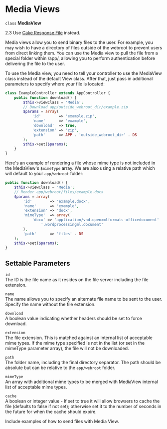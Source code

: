# Media Views

`class` **MediaView**

<div class="deprecated">

2.3
Use [Cake Response File](#cake-response-file) instead.

</div>

Media views allow you to send binary files to the user. For example, you may
wish to have a directory of files outside of the webroot to prevent users from
direct linking them. You can use the Media view to pull the file from a special
folder within /app/, allowing you to perform authentication before delivering
the file to the user.

To use the Media view, you need to tell your controller to use the MediaView
class instead of the default View class. After that, just pass in additional
parameters to specify where your file is located:

``` php
class ExampleController extends AppController {
    public function download() {
        $this->viewClass = 'Media';
        // Download app/outside_webroot_dir/example.zip
        $params = array(
            'id'        => 'example.zip',
            'name'      => 'example',
            'download'  => true,
            'extension' => 'zip',
            'path'      => APP . 'outside_webroot_dir' . DS
        );
        $this->set($params);
    }
}
```

Here's an example of rendering a file whose mime type is not included in the
MediaView's `$mimeType` array. We are also using a relative path which will
default to your `app/webroot` folder:

``` php
public function download() {
    $this->viewClass = 'Media';
    // Render app/webroot/files/example.docx
    $params = array(
        'id'        => 'example.docx',
        'name'      => 'example',
        'extension' => 'docx',
        'mimeType'  => array(
            'docx' => 'application/vnd.openxmlformats-officedocument' .
                '.wordprocessingml.document'
        ),
        'path'      => 'files' . DS
    );
    $this->set($params);
}
```

## Settable Parameters

`id`  
The ID is the file name as it resides on the file server including
the file extension.

`name`  
The name allows you to specify an alternate file name to be sent to
the user. Specify the name without the file extension.

`download`  
A boolean value indicating whether headers should be set to force
download.

`extension`  
The file extension. This is matched against an internal list of
acceptable mime types. If the mime type specified is not in the
list (or set in the mimeType parameter array), the file will not
be downloaded.

`path`  
The folder name, including the final directory separator. The path
should be absolute but can be relative to the `app/webroot` folder.

`mimeType`  
An array with additional mime types to be merged with MediaView
internal list of acceptable mime types.

`cache`  
A boolean or integer value - If set to true it will allow browsers
to cache the file (defaults to false if not set); otherwise set it
to the number of seconds in the future for when the cache should
expire.

<div class="todo">

Include examples of how to send files with Media View.

</div>
